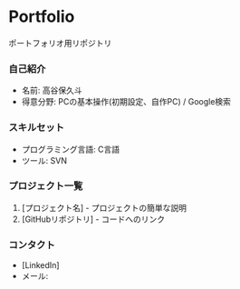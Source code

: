 # Portfolio
ポートフォリオ用リポジトリ

### 自己紹介
- 名前: 高谷保久斗
- 得意分野: PCの基本操作(初期設定、自作PC) / Google検索

### スキルセット
- プログラミング言語: C言語
- ツール: SVN

### プロジェクト一覧
1. [プロジェクト名] - プロジェクトの簡単な説明
2. [GitHubリポジトリ] - コードへのリンク

### コンタクト
- [LinkedIn]
- メール: